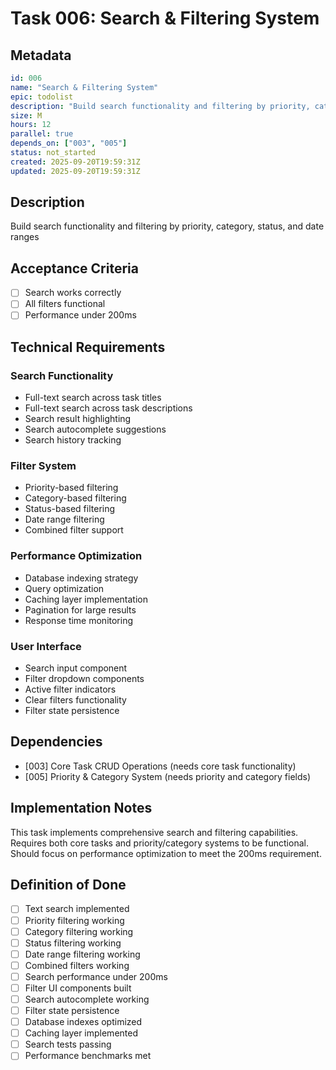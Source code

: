 # Task 006: Search & Filtering System

## Metadata
```yaml
id: 006
name: "Search & Filtering System"
epic: todolist
description: "Build search functionality and filtering by priority, category, status, and date ranges"
size: M
hours: 12
parallel: true
depends_on: ["003", "005"]
status: not_started
created: 2025-09-20T19:59:31Z
updated: 2025-09-20T19:59:31Z
```

## Description
Build search functionality and filtering by priority, category, status, and date ranges

## Acceptance Criteria
- [ ] Search works correctly
- [ ] All filters functional
- [ ] Performance under 200ms

## Technical Requirements

### Search Functionality
- Full-text search across task titles
- Full-text search across task descriptions
- Search result highlighting
- Search autocomplete suggestions
- Search history tracking

### Filter System
- Priority-based filtering
- Category-based filtering
- Status-based filtering
- Date range filtering
- Combined filter support

### Performance Optimization
- Database indexing strategy
- Query optimization
- Caching layer implementation
- Pagination for large results
- Response time monitoring

### User Interface
- Search input component
- Filter dropdown components
- Active filter indicators
- Clear filters functionality
- Filter state persistence

## Dependencies
- [003] Core Task CRUD Operations (needs core task functionality)
- [005] Priority & Category System (needs priority and category fields)

## Implementation Notes
This task implements comprehensive search and filtering capabilities. Requires both core tasks and priority/category systems to be functional. Should focus on performance optimization to meet the 200ms requirement.

## Definition of Done
- [ ] Text search implemented
- [ ] Priority filtering working
- [ ] Category filtering working
- [ ] Status filtering working
- [ ] Date range filtering working
- [ ] Combined filters working
- [ ] Search performance under 200ms
- [ ] Filter UI components built
- [ ] Search autocomplete working
- [ ] Filter state persistence
- [ ] Database indexes optimized
- [ ] Caching layer implemented
- [ ] Search tests passing
- [ ] Performance benchmarks met